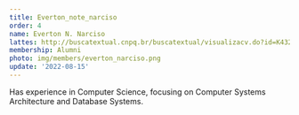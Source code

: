 ```yaml
---
title: Everton_note_narciso
order: 4
name: Everton N. Narciso
lattes: http://buscatextual.cnpq.br/buscatextual/visualizacv.do?id=K4328653T7
membership: Alumni
photo: img/members/everton_narciso.png
update: '2022-08-15'
---
```


Has experience in Computer Science, focusing on Computer Systems Architecture and Database Systems.
